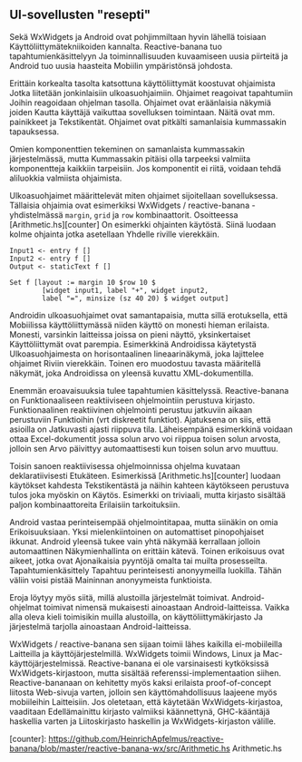 ## UI-sovellusten "resepti"

Sekä WxWidgets ja Android ovat pohjimmiltaan hyvin lähellä toisiaan
Käyttöliittymätekniikoiden kannalta. Reactive-banana tuo tapahtumienkäsittelyyn
Ja toiminnallisuuden kuvaamiseen uusia piirteitä ja Android tuo uusia haasteita
Mobiilin ympäristönsä johdosta.

Erittäin korkealta tasolta katsottuna käyttöliittymät koostuvat ohjaimista
Jotka liitetään jonkinlaisiin ulkoasuohjaimiin. Ohjaimet reagoivat tapahtumiin
Joihin reagoidaan ohjelman tasolla. Ohjaimet ovat eräänlaisia näkymiä joiden
Kautta käyttäjä vaikuttaa sovelluksen toimintaan. Näitä ovat mm. painikkeet ja
Tekstikentät. Ohjaimet ovat pitkälti samanlaisia kummassakin tapauksessa.

Omien komponenttien tekeminen on samanlaista kummassakin järjestelmässä, mutta
Kummassakin pitäisi olla tarpeeksi valmiita komponentteja kaikkiin tarpeisiin.
Jos komponentit ei riitä, voidaan tehdä aliluokkia valmiista ohjaimista.

Ulkoasuohjaimet määrittelevät miten ohjaimet sijoitellaan sovelluksessa.
Tällaisia ohjaimia ovat esimerkiksi WxWidgets / reactive-banana -yhdistelmässä
`margin`, `grid` ja `row` kombinaattorit. Osoitteessa [Arithmetic.hs][counter]
On esimerkki ohjainten käytöstä. Siinä luodaan kolme ohjainta jotka asetellaan
Yhdelle riville vierekkäin.

~~~~{.haskell}
Input1 <- entry f []
Input2 <- entry f []
Output <- staticText f []

Set f [layout := margin 10 $row 10 $
        [widget input1, label "+", widget input2,
        label "=", minsize (sz 40 20) $ widget output]
~~~~

Androidin ulkoasuohjaimet ovat samantapaisia, mutta sillä erotuksella, että
Mobiilissa käyttöliittymässä niiden käyttö on monesti hieman erilaista.
Monesti, varsinkin laitteissa joissa on pieni näyttö, yksinkertaiset
Käyttöliittymät ovat parempia. Esimerkkinä Androidissa käytetystä
Ulkoasuohjaimesta on horisontaalinen lineaarinäkymä, joka lajittelee ohjaimet
Riviin vierekkäin. Toinen ero muodostuu tavasta määritellä näkymät, joka
Androidissa on yleensä kuvattu XML-dokumentilla.

Enemmän eroavaisuuksia tulee tapahtumien käsittelyssä. Reactive-banana on
Funktionaaliseen reaktiiviseen ohjelmointiin perustuva kirjasto.
Funktionaalinen reaktiivinen ohjelmointi perustuu jatkuviin aikaan perustuviin
Funktioihin (vrt diskreetit funktiot). Ajatuksena on siis, että asioilla on
Jatkuvasti ajasti riippuva tila. Läheisempänä esimerkkinä voidaan ottaa
Excel-dokumentit jossa solun arvo voi riippua toisen solun arvosta, jolloin sen
Arvo päivittyy automaattisesti kun toisen solun arvo muuttuu.

Toisin sanoen reaktiivisessa ohjelmoinnissa ohjelma kuvataan deklaratiivisesti
Etukäteen. Esimerkissä [Arithmetic.hs][counter] luodaan käytökset kahdesta
Tekstikentästä ja näihin kahteen käytökseen perustuva tulos joka myöskin on
Käytös. Esimerkki on triviaali, mutta kirjasto sisältää paljon kombinaattoreita
Erilaisiin tarkoituksiin.

Android vastaa perinteisempää ohjelmointitapaa, mutta siinäkin on omia
Erikoisuuksiaan. Yksi mielenkiintoinen on automattiset pinopohjaiset ikkunat.
Android yleensä tukee vain yhtä näkymää kerrallaan jolloin automaattinen
Näkymienhallinta on erittäin kätevä. Toinen erikoisuus ovat aikeet, jotka ovat
Ajonaikaisia pyyntöjä omalta tai muilta prosesseilta. Tapahtumienkäsittely
Tapahtuu perinteisesti anonyymeilla luokilla. Tähän väliin voisi pistää
Maininnan anonyymeista funktioista.

Eroja löytyy myös siitä, millä alustoilla järjestelmät toimivat.
Android-ohjelmat toimivat nimensä mukaisesti ainoastaan Android-laitteissa.
Vaikka alla oleva kieli toimisikin muilla alustoilla, on käyttöliittymäkirjasto
Ja järjestelmä tarjolla ainoastaan Android-laitteissa.

WxWidgets / reactive-banana sen sijaan toimii lähes kaikilla ei-mobiileilla
Laitteilla ja käyttöjärjestelmillä. WxWidgets toimii Windows, Linux ja
Mac-käyttöjärjestelmissä. Reactive-banana ei ole varsinaisesti kytköksissä
WxWidgets-kirjastoon, mutta sisältää referenssi-implementaation siihen.
Reactive-bananaan on kehitetty myös kaksi erilaista proof-of-concept liitosta
Web-sivuja varten, jolloin sen käyttömahdollisuus laajeene myös mobiileihin
Laitteisiin. Jos oletetaan, että käytetään WxWidgets-kirjastoa, vaaditaan
Edellämainittu kirjasto valmiiksi käännettynä, GHC-kääntäjä haskellia varten ja
Liitoskirjasto haskellin ja WxWidgets-kirjaston välille.

[counter]: https://github.com/HeinrichApfelmus/reactive-banana/blob/master/reactive-banana-wx/src/Arithmetic.hs Arithmetic.hs
